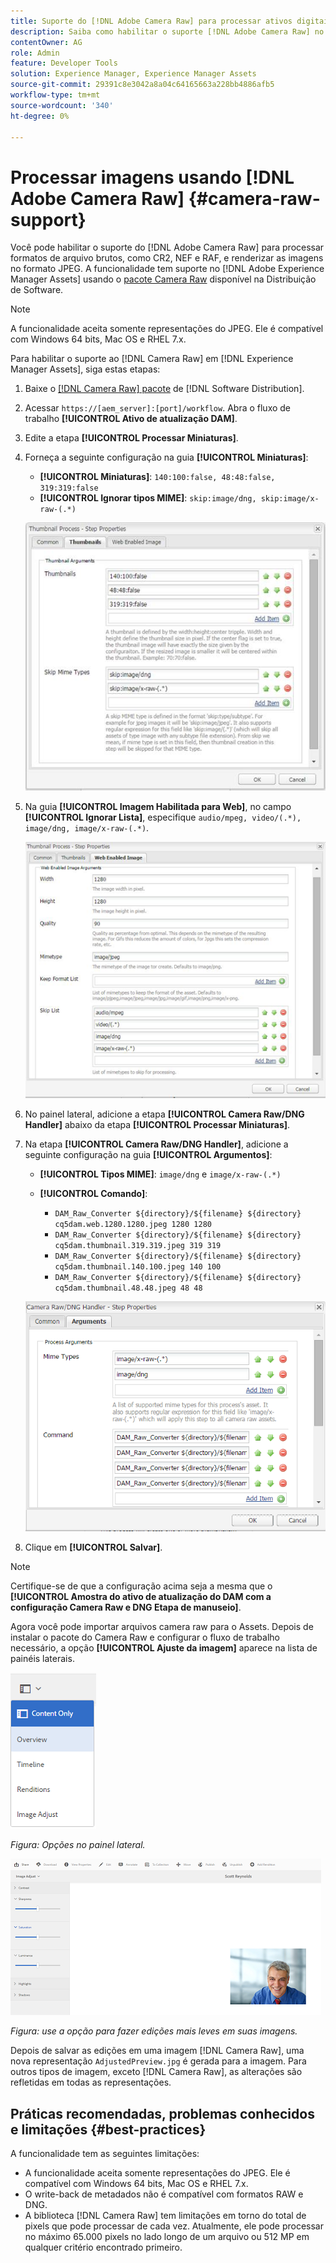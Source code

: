 ```yaml
---
title: Suporte do [!DNL Adobe Camera Raw] para processar ativos digitais
description: Saiba como habilitar o suporte [!DNL Adobe Camera Raw] no [!DNL Adobe Experience Manager Assets]
contentOwner: AG
role: Admin
feature: Developer Tools
solution: Experience Manager, Experience Manager Assets
source-git-commit: 29391c8e3042a8a04c64165663a228bb4886afb5
workflow-type: tm+mt
source-wordcount: '340'
ht-degree: 0%

---
```


# Processar imagens usando [!DNL Adobe Camera Raw] {#camera-raw-support}

Você pode habilitar o suporte do [!DNL Adobe Camera Raw] para processar formatos de arquivo brutos, como CR2, NEF e RAF, e renderizar as imagens no formato JPEG. A funcionalidade tem suporte no [!DNL Adobe Experience Manager Assets] usando o [pacote Camera Raw](https://experience.adobe.com/#/downloads/content/software-distribution/en/aem.html?package=/content/software-distribution/en/details.html/content/dam/aem/public/adobe/packages/aem630/product/assets/aem-assets-cameraraw-pkg) disponível na Distribuição de Software.

>[!NOTE]
>
>A funcionalidade aceita somente representações do JPEG. Ele é compatível com Windows 64 bits, Mac OS e RHEL 7.x.

Para habilitar o suporte ao [!DNL Camera Raw] em [!DNL Experience Manager Assets], siga estas etapas:

1. Baixe o [[!DNL Camera Raw] pacote](https://experience.adobe.com/#/downloads/content/software-distribution/en/aem.html?package=/content/software-distribution/en/details.html/content/dam/aem/public/adobe/packages/cq650/product/assets/aem-assets-cameraraw-pkg-1.4.8.zip) de [!DNL Software Distribution].
1. Acessar `https://[aem_server]:[port]/workflow`. Abra o fluxo de trabalho **[!UICONTROL Ativo de atualização DAM]**.
1. Edite a etapa **[!UICONTROL Processar Miniaturas]**.
1. Forneça a seguinte configuração na guia **[!UICONTROL Miniaturas]**:

   * **[!UICONTROL Miniaturas]**: `140:100:false, 48:48:false, 319:319:false`
   * **[!UICONTROL Ignorar tipos MIME]**: `skip:image/dng, skip:image/x-raw-(.*)`

   ![chlimage_1-128](assets/chlimage_1-334.png)

1. Na guia **[!UICONTROL Imagem Habilitada para Web]**, no campo **[!UICONTROL Ignorar Lista]**, especifique `audio/mpeg, video/(.*), image/dng, image/x-raw-(.*)`.

   ![chlimage_1-129](assets/chlimage_1-335.png)

1. No painel lateral, adicione a etapa **[!UICONTROL Camera Raw/DNG Handler]** abaixo da etapa **[!UICONTROL Processar Miniaturas]**.
1. Na etapa **[!UICONTROL Camera Raw/DNG Handler]**, adicione a seguinte configuração na guia **[!UICONTROL Argumentos]**:

   * **[!UICONTROL Tipos MIME]**: `image/dng` e `image/x-raw-(.*)`
   * **[!UICONTROL Comando]**:

      * `DAM_Raw_Converter ${directory}/${filename} ${directory} cq5dam.web.1280.1280.jpeg 1280 1280`
      * `DAM_Raw_Converter ${directory}/${filename} ${directory} cq5dam.thumbnail.319.319.jpeg 319 319`
      * `DAM_Raw_Converter ${directory}/${filename} ${directory} cq5dam.thumbnail.140.100.jpeg 140 100`
      * `DAM_Raw_Converter ${directory}/${filename} ${directory} cq5dam.thumbnail.48.48.jpeg 48 48`

   ![chlimage_1-130](assets/chlimage_1-336.png)

1. Clique em **[!UICONTROL Salvar]**.

>[!NOTE]
>
>Certifique-se de que a configuração acima seja a mesma que o **[!UICONTROL Amostra do ativo de atualização do DAM com a configuração Camera Raw e DNG Etapa de manuseio]**.

Agora você pode importar arquivos camera raw para o Assets. Depois de instalar o pacote do Camera Raw e configurar o fluxo de trabalho necessário, a opção **[!UICONTROL Ajuste da imagem]** aparece na lista de painéis laterais.

![chlimage_1-131](assets/chlimage_1-337.png)

*Figura: Opções no painel lateral.*

![chlimage_1-132](assets/chlimage_1-338.png)

*Figura: use a opção para fazer edições mais leves em suas imagens.*

Depois de salvar as edições em uma imagem [!DNL Camera Raw], uma nova representação `AdjustedPreview.jpg` é gerada para a imagem. Para outros tipos de imagem, exceto [!DNL Camera Raw], as alterações são refletidas em todas as representações.

## Práticas recomendadas, problemas conhecidos e limitações {#best-practices}

A funcionalidade tem as seguintes limitações:

* A funcionalidade aceita somente representações do JPEG. Ele é compatível com Windows 64 bits, Mac OS e RHEL 7.x.
* O write-back de metadados não é compatível com formatos RAW e DNG.
* A biblioteca [!DNL Camera Raw] tem limitações em torno do total de pixels que pode processar de cada vez. Atualmente, ele pode processar no máximo 65.000 pixels no lado longo de um arquivo ou 512 MP em qualquer critério encontrado primeiro.
